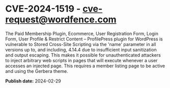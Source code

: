 # CVE-2024-1519 - cve-request@wordfence.com

The Paid Membership Plugin, Ecommerce, User Registration Form, Login Form, User Profile & Restrict Content – ProfilePress plugin for WordPress is vulnerable to Stored Cross-Site Scripting via the 'name' parameter in all versions up to, and including, 4.14.4 due to insufficient input sanitization and output escaping. This makes it possible for unauthenticated attackers to inject arbitrary web scripts in pages that will execute whenever a user accesses an injected page. This requires a member listing page to be active and using the Gerbera theme.

**Publish date:** 2024-02-29
